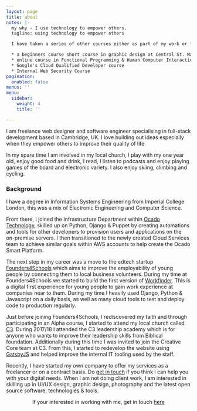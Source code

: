 ```yaml
---
layout: page
title: about
notes: |-
  my why - I use technology to empower others.
  tagline: using technology to empower others

  I have taken a series of other courses either as part of my work or for my own interest:

  * a beginners course short course in graphic design at Central St. Martins
  * online course in Functional Programming & Human Computer Interaction
  * Google's Cloud Qualified Developer course
  * Internal Web Security Course
pagination:
  enabled: false
menus: ''
menu:
  sidebar:
    weight: 4
    title: ''

---
```

I am freelance web designer and software engineer specialising in full-stack development based in Cambridge, UK. I love building out ideas especially when they empower others to improve their quality of life.

In my spare time I am involved in my local church, I play with my one year old, enjoy good food and drink, I read, I listen to podcasts and enjoy playing games of the board and electronic variety. I also enjoy skiing, climbing and cycling.

### Background

I have a degree in Information Systems Engineering from Imperial College London, this was a mix of Electronic Engineering and Computer Science.

From there, I joined the Infrastructure Department within [Ocado Technology](http://www.ocadotechnology.com), skilled up on Python, Django & Puppet by creating automations and tools for other developers to provision users and applications on the on-premise servers. I then transitioned to the newly created Cloud Services team to achieve similar goals within AWS accounts to help create the Ocado Smart Platform.

The next step in my career was a move to the edtech startup [Founders4Schools](www.founders4schools.org.uk) which aims to improve the employability of young people by connecting them to local business volunteers. During my time at Founders4Schools we started to build the first version of [Workfinder](https://www.workfinder.com). This is a digital first experience for young people to gain work experience at companies near to them. During my time I heavily used Django, Python & Javascript on a daily basis, as well as many cloud tools to test and deploy code to production regularly.

Just before joining Founders4Schools, I rediscovered my faith and through participating in an Alpha course, I started to attend my local church called [C3](https://www.thec3.uk). During 2017/18 I attended the C3 leadership academy which is for anyone who wants to improve their leadership skills from Biblical foundation.  Additionally during this time I was invited to join the Creative Core team at C3. From this, I started to redevelop the website using [GatsbyJS](https://www.gatsbyjs.org/) and helped improve the internal IT tooling used by the staff.

Recently, I have started my own company to offer my services as a freelancer or on a contract basis. Do [get in touch](/contact "Work with me") if you think I can help you with your digital needs. When I am not doing client work, I am interested in skilling up in UI/UX design, graphic design, photography and the latest open source software, technologies & tools.

<p class="message" style="text-align:center;"> If your interested in working with me, get in touch <a href="/contact">here</a> </p>